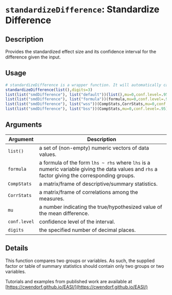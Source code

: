 # `standardizeDifference`: Standardize Difference

## Description

Provides the standardized effect size and its confidence interval for the difference given the input.

## Usage

```r
# standardizeDifference is a wrapper function. It will automatically call the appropriate method below given the class of the object.
standardizeDifference(list(),digits=3)
list(list("smdDifference"), list("default"))(list(),mu=0,conf.level=.95)
list(list("smdDifference"), list("formula"))(formula,mu=0,conf.level=.95)
list(list("smdDifference"), list("wss"))(CompStats,CorrStats,mu=0,conf.level=.95)
list(list("smdDifference"), list("bss"))(CompStats,mu=0,conf.level=.95)
```


## Arguments

Argument      |Description
------------- |----------------
```list()```     |     a set of (non-empty) numeric vectors of data values.
```formula```     |     a formula of the form `lhs ~ rhs` where `lhs` is a numeric variable giving the data values and `rhs` a factor giving the corresponding groups.
```CompStats```     |     a matrix/frame of descriptive/summary statistics.
```CorrStats```     |     a matrix/frame of correlations among the measures.
```mu```     |     a number indicating the true/hypothesized value of the mean difference.
```conf.level```     |     confidence level of the interval.
```digits```     |     the specified number of decimal places.

## Details


 This function compares two groups or variables. As such, the supplied factor or table of summary statistics should contain only two groups or two variables.
 
 Tutorials and examples from published work are available at [https://cwendorf.github.io/EASI/](https://cwendorf.github.io/EASI/) 


